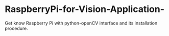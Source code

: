 RaspberryPi-for-Vision-Application-
===================================
Get know Raspberry Pi with python-openCV interface and its installation procedure.
